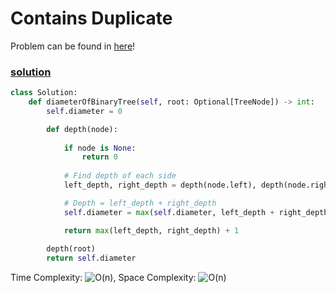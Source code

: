 # Contains Duplicate

Problem can be found in [here](https://leetcode.com/problems/diameter-of-binary-tree/)!

### [solution](/BinaryTree/543-DiameterofBinaryTree/solution.py)

```python
class Solution:
    def diameterOfBinaryTree(self, root: Optional[TreeNode]) -> int:
        self.diameter = 0

        def depth(node):
            
            if node is None:
                return 0 
            
            # Find depth of each side
            left_depth, right_depth = depth(node.left), depth(node.right)

            # Depth = left_depth + right_depth
            self.diameter = max(self.diameter, left_depth + right_depth)

            return max(left_depth, right_depth) + 1
        
        depth(root)
        return self.diameter
```

Time Complexity: ![O(n)](<https://latex.codecogs.com/svg.image?\inline&space;O(n)>), Space Complexity: ![O(n)](<https://latex.codecogs.com/svg.image?\inline&space;O(n)>)